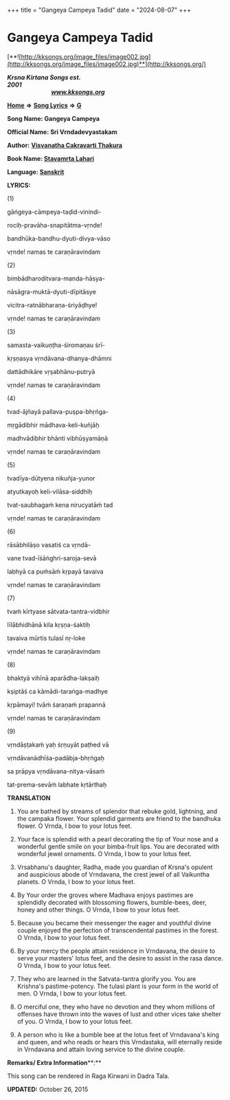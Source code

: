 +++
title = "Gangeya Campeya Tadid"
date = "2024-08-07"
+++

# Gangeya Campeya Tadid
[**![http://kksongs.org/image_files/image002.jpg](http://kksongs.org/image_files/image002.jpg)**](http://kksongs.org/)

**_Krsna Kirtana Songs est. 2001_**                                                                                                                                                 **_www.kksongs.org_**

**[Home](http://kksongs.org/)** **⇒** **[Song Lyrics](http://kksongs.org/lyrics.html)** **⇒** **[G](http://kksongs.org/songs/song_g.html)**

**Song Name: Gangeya Campeya**

**Official Name: Sri Vrndadevyastakam**

**Author:** [**Visvanatha Cakravarti Thakura**](http://kksongs.org/authors/list/vct.html)

**Book Name: [Stavamrta Lahari](http://kksongs.org/authors/literature/stavamrta_lahari.html)**

**Language: [Sanskrit](http://kksongs.org/language/list/sanskrit.html)**

**LYRICS:**

(1)

gāńgeya-cāmpeya-taḍid-vinindi-

rociḥ-pravāha-snapitātma-vṛnde!

bandhūka-bandhu-dyuti-divya-vāso

vṛnde! namas te caraṇāravindam

(2)

bimbādharoditvara-manda-hāsya-

nāsāgra-muktā-dyuti-dīpitāsye

vicitra-ratnābharaṇa-śriyāḍhye!

vṛnde! namas te caraṇāravindam

(3)

samasta-vaikuṇṭha-śiromaṇau śrī-

kṛṣṇasya vṛndāvana-dhanya-dhāmni

dattādhikāre vṛṣabhānu-putryā

vṛnde! namas te caraṇāravindam

(4)

tvad-ājñayā pallava-puṣpa-bhṛńga-

mṛgādibhir mādhava-keli-kuñjāḥ

madhvādibhir bhānti vibhūṣyamāṇā

vṛnde! namas te caraṇāravindam

(5)

tvadīya-dūtyena nikuñja-yunor

atyutkayoḥ keli-vilāsa-siddhiḥ

tvat-saubhagaḿ kena nirucyatāḿ tad

vṛnde! namas te caraṇāravindam

(6)

rāsābhilāṣo vasatiś ca vṛndā-

vane tvad-īśāńghri-saroja-sevā

labhyā ca puḿsāḿ kṛpayā tavaiva

vṛnde! namas te caraṇāravindam

(7)

tvaḿ kīrtyase sātvata-tantra-vidbhir

līlābhidhānā kila kṛṣṇa-śaktiḥ

tavaiva mūrtis tulasī nṛ-loke

vṛnde! namas te caraṇāravindam

(8)

bhaktyā vihīnā aparādha-lakṣaiḥ

kṣiptāś ca kāmādi-tarańga-madhye

kṛpāmayi! tvāḿ śaraṇaḿ prapannā

vṛnde! namas te caraṇāravindam

(9)

vṛndāṣṭakaḿ yaḥ śṛṇuyāt paṭhed vā

vṛndāvanādhīśa-padābja-bhṛńgaḥ

sa prāpya vṛndāvana-nitya-vāsaḿ

tat-prema-sevāḿ labhate kṛtārthaḥ

**TRANSLATION**

1) You are bathed by streams of splendor that rebuke gold, lightning, and the campaka flower. Your splendid garments are friend to the bandhuka flower. O Vrnda, I bow to your lotus feet.

2) Your face is splendid with a pearl decorating the tip of Your nose and a wonderful gentle smile on your bimba-fruit lips. You are decorated with wonderful jewel ornaments. O Vrnda, I bow to your lotus feet.

3) Vrsabhanu's daughter, Radha, made you guardian of Krsna's opulent and auspicious abode of Vrndavana, the crest jewel of all Vaikuntha planets. O Vrnda, I bow to your lotus feet.

4) By Your order the groves where Madhava enjoys pastimes are splendidly decorated with blossoming flowers, bumble-bees, deer, honey and other things. O Vrnda, I bow to your lotus feet.

5) Because you became their messenger the eager and youthful divine couple enjoyed the perfection of transcendental pastimes in the forest. O Vrnda, I bow to your lotus feet.

6) By your mercy the people attain residence in Vrndavana, the desire to serve your masters' lotus feet, and the desire to assist in the rasa dance. O Vrnda, I bow to your lotus feet.

7) They who are learned in the Satvata-tantra glorify you. You are Krishna's pastime-potency. The tulasi plant is your form in the world of men. O Vrnda, I bow to your lotus feet.

8) O merciful one, they who have no devotion and they whom millions of offenses have thrown into the waves of lust and other vices take shelter of you. O Vrnda, I bow to your lotus feet.

9) A person who is like a bumble bee at the lotus feet of Vrndavana's king and queen, and who reads or hears this Vrndastaka, will eternally reside in Vrndavana and attain loving service to the divine couple.

**Remarks/ Extra Information****:**

This song can be rendered in Raga Kirwani in Dadra Tala.

**UPDATED:** October 26, 2015